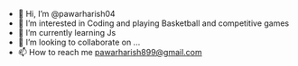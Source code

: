 - 👋 Hi, I’m @pawarharish04
- 👀 I’m interested in Coding and playing Basketball and competitive games
- 🌱 I’m currently learning Js
- 💞️ I’m looking to collaborate on ...
- 📫 How to reach me pawarharish899@gmail.com
  



